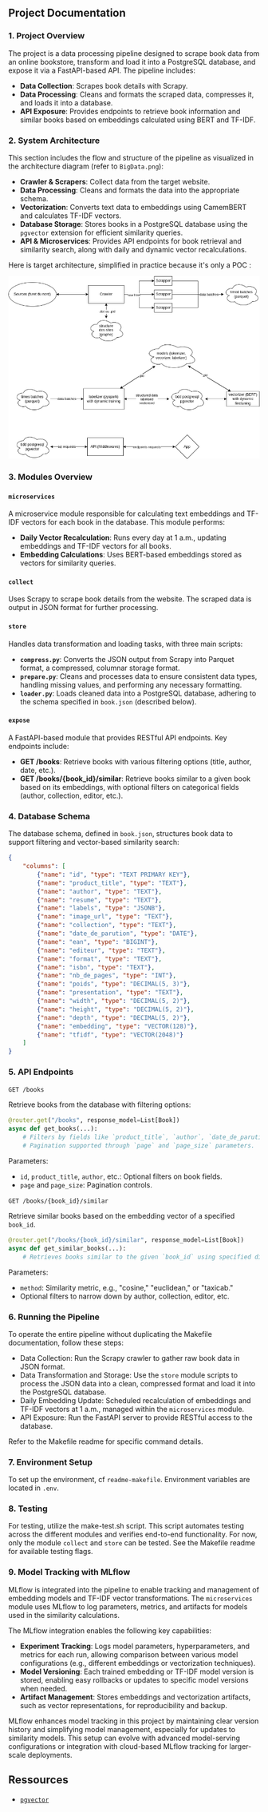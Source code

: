 ## Project Documentation

### 1. Project Overview
The project is a data processing pipeline designed to scrape book data from an online bookstore, transform and load it into a PostgreSQL database, and expose it via a FastAPI-based API. The pipeline includes:

- **Data Collection**: Scrapes book details with Scrapy.
- **Data Processing**: Cleans and formats the scraped data, compresses it, and loads it into a database.
- **API Exposure**: Provides endpoints to retrieve book information and similar books based on embeddings calculated using BERT and TF-IDF.

### 2. System Architecture
This section includes the flow and structure of the pipeline as visualized in the architecture diagram (refer to `BigData.png`):

- **Crawler & Scrapers**: Collect data from the target website.
- **Data Processing**: Cleans and formats the data into the appropriate schema.
- **Vectorization**: Converts text data to embeddings using CamemBERT and calculates TF-IDF vectors.
- **Database Storage**: Stores books in a PostgreSQL database using the `pgvector` extension for efficient similarity queries.
- **API & Microservices**: Provides API endpoints for book retrieval and similarity search, along with daily and dynamic vector recalculations.

Here is target architecture, simplified in practice because it's only a POC :

![Architecture](ressources/BigData.png "Target Architecture")

### 3. Modules Overview

#### `microservices`
A microservice module responsible for calculating text embeddings and TF-IDF vectors for each book in the database. This module performs:

- **Daily Vector Recalculation**: Runs every day at 1 a.m., updating embeddings and TF-IDF vectors for all books.
- **Embedding Calculations**: Uses BERT-based embeddings stored as vectors for similarity queries.
  
#### `collect`
Uses Scrapy to scrape book details from the website. The scraped data is output in JSON format for further processing.

#### `store`
Handles data transformation and loading tasks, with three main scripts:

- **`compress.py`**: Converts the JSON output from Scrapy into Parquet format, a compressed, columnar storage format.
- **`prepare.py`**: Cleans and processes data to ensure consistent data types, handling missing values, and performing any necessary formatting.
- **`loader.py`**: Loads cleaned data into a PostgreSQL database, adhering to the schema specified in `book.json` (described below).

#### `expose`
A FastAPI-based module that provides RESTful API endpoints. Key endpoints include:

- **GET /books**: Retrieve books with various filtering options (title, author, date, etc.).
- **GET /books/{book_id}/similar**: Retrieve books similar to a given book based on its embeddings, with optional filters on categorical fields (author, collection, editor, etc.).

### 4. Database Schema
The database schema, defined in `book.json`, structures book data to support filtering and vector-based similarity search:

```json
{
    "columns": [
        {"name": "id", "type": "TEXT PRIMARY KEY"},
        {"name": "product_title", "type": "TEXT"},
        {"name": "author", "type": "TEXT"},
        {"name": "resume", "type": "TEXT"},
        {"name": "labels", "type": "JSONB"},
        {"name": "image_url", "type": "TEXT"},
        {"name": "collection", "type": "TEXT"},
        {"name": "date_de_parution", "type": "DATE"},
        {"name": "ean", "type": "BIGINT"},
        {"name": "editeur", "type": "TEXT"},
        {"name": "format", "type": "TEXT"},
        {"name": "isbn", "type": "TEXT"},
        {"name": "nb_de_pages", "type": "INT"},
        {"name": "poids", "type": "DECIMAL(5, 3)"},
        {"name": "presentation", "type": "TEXT"},
        {"name": "width", "type": "DECIMAL(5, 2)"},
        {"name": "height", "type": "DECIMAL(5, 2)"},
        {"name": "depth", "type": "DECIMAL(5, 2)"},
        {"name": "embedding", "type": "VECTOR(128)"},
        {"name": "tfidf", "type": "VECTOR(2048)"}
    ]
}
```

### 5. API Endpoints

`GET /books`

Retrieve books from the database with filtering options:

```python
@router.get("/books", response_model=List[Book])
async def get_books(...):
    # Filters by fields like `product_title`, `author`, `date_de_parution`, etc.
    # Pagination supported through `page` and `page_size` parameters.
```

Parameters:

- `id`, `product_title`, `author`, etc.: Optional filters on book fields.
- `page` and `page_size`: Pagination controls.

`GET /books/{book_id}/similar`

Retrieve similar books based on the embedding vector of a specified `book_id`.

```python
@router.get("/books/{book_id}/similar", response_model=List[Book])
async def get_similar_books(...):
    # Retrieves books similar to the given `book_id` using specified distance methods.
```
Parameters:

- `method`: Similarity metric, e.g., "cosine," "euclidean," or "taxicab."
- Optional filters to narrow down by author, collection, editor, etc.

### 6. Running the Pipeline

To operate the entire pipeline without duplicating the Makefile documentation, follow these steps:

- Data Collection: Run the Scrapy crawler to gather raw book data in JSON format.
- Data Transformation and Storage: Use the `store` module scripts to process the JSON data into a clean, compressed format and load it into the PostgreSQL database.
- Daily Embedding Update: Scheduled recalculation of embeddings and TF-IDF vectors at 1 a.m., managed within the `microservices` module.
- API Exposure: Run the FastAPI server to provide RESTful access to the database.

Refer to the Makefile readme for specific command details.

### 7. Environment Setup

To set up the environment, cf `readme-makefile`. Environment variables are located in `.env`.


### 8. Testing

For testing, utilize the make-test.sh script. This script automates testing across the different modules and verifies end-to-end functionality. For now, only the module `collect` and `store` can be tested. See the Makefile readme for available testing flags.

### 9. Model Tracking with MLflow

MLflow is integrated into the pipeline to enable tracking and management of embedding models and TF-IDF vector transformations. The `microservices` module uses MLflow to log parameters, metrics, and artifacts for models used in the similarity calculations.

The MLflow integration enables the following key capabilities:

- **Experiment Tracking**: Logs model parameters, hyperparameters, and metrics for each run, allowing comparison between various model configurations (e.g., different embeddings or vectorization techniques).
- **Model Versioning**: Each trained embedding or TF-IDF model version is stored, enabling easy rollbacks or updates to specific model versions when needed.
- **Artifact Management**: Stores embeddings and vectorization artifacts, such as vector representations, for reproducibility and backup.

MLflow enhances model tracking in this project by maintaining clear version history and simplifying model management, especially for updates to similarity models. This setup can evolve with advanced model-serving configurations or integration with cloud-based MLflow tracking for larger-scale deployments.

## Ressources

- [`pgvector`](https://github.com/pgvector/pgvector)